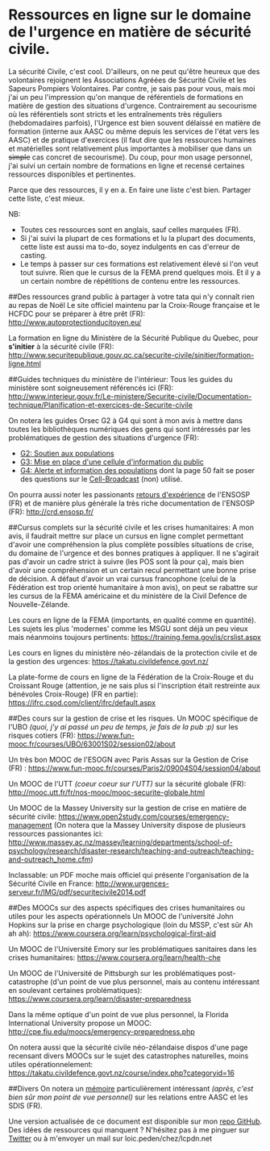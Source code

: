 # Ressources en ligne sur le domaine de l'urgence en matière de sécurité civile.

La sécurité Civile, c'est cool. D'ailleurs, on ne peut qu'être heureux que des volontaires rejoignent les Associations Agréées de Sécurité Civile et les Sapeurs Pompiers Volontaires. Par contre, je sais pas pour vous, mais moi j'ai un peu l'impression qu'on manque de référentiels de formations en matière de gestion des situations d'urgence. Contrairement au secourisme où les référentiels sont stricts et les entraînements très réguliers (hebdomadaires parfois), l'Urgence est bien souvent délaissé en matière de formation (interne aux AASC ou même depuis les services de l'état vers les AASC) et de pratique d'exercices (il faut dire que les ressources humaines et matérielles sont relativement plus importantes à mobiliser que dans un ~~simple~~ cas concret de secourisme). Du coup, pour mon usage personnel, j'ai suivi un certain nombre de formations en ligne et recensé certaines ressources disponibles et pertinentes.

Parce que des ressources, il y en a. En faire une liste c'est bien. Partager cette liste, c'est mieux.

NB: 

* Toutes ces ressources sont en anglais, sauf celles marquées (FR).
* Si j'ai suivi la plupart de ces formations et lu la plupart des documents, cette liste est aussi ma to-do, soyez indulgents en cas d'erreur de casting.
* Le temps à passer sur ces formations est relativement élevé si l'on veut tout suivre. Rien que le cursus de la FEMA prend quelques mois. Et il y a un certain nombre de répétitions de contenu entre les ressources.

##Des ressources grand public à partager à votre tata qui n'y connaît rien au repas de Noël
Le site officiel maintenu par la Croix-Rouge française et le HCFDC pour se préparer à être prêt (FR):
http://www.autoprotectionducitoyen.eu/

La formation en ligne du Ministère de la Sécurité Publique du Quebec, pour **s'initier** à la sécurité civile (FR):
http://www.securitepublique.gouv.qc.ca/securite-civile/sinitier/formation-ligne.html 

##Guides techniques du ministère de l'intérieur:
Tous les guides du ministère sont soigneusement référencés ici (FR):
http://www.interieur.gouv.fr/Le-ministere/Securite-civile/Documentation-technique/Planification-et-exercices-de-Securite-civile

On notera les guides Orsec G2 à G4 qui sont à mon avis à mettre dans toutes les bibliothèques numériques des gens qui sont intéressés par les problématiques de gestion des situations d'urgence (FR):

* [G2: Soutien aux populations](http://www.interieur.gouv.fr/content/download/36236/273752/file/guide%20soutien.pdf)
* [G3: Mise en place d'une cellule d'information du public](http://www.interieur.gouv.fr/content/download/36495/275819/file/Guide%20G3%20-%20CIP-BD.pdf)
* [G4: Alerte et information des populations](http://www.interieur.gouv.fr/content/download/67723/491852/file/GUIDE%20ORSEC-juin%202013-T.G4.pdf) dont la page 50 fait se poser des questions sur le [Cell-Broadcast](https://cloud.lcpdn.net/public/blog/cell-broadcast-quel-brodcast/) (non) utilisé.

On pourra aussi noter les passionants [retours d'expérience](http://crd.ensosp.fr/index.php?opac_view=15&id_rubrique=110&pageid=6) de l'ENSOSP (FR) et de manière plus générale la très riche documentation de l'ENSOSP (FR):
http://crd.ensosp.fr/


##Cursus complets sur la sécurité civile et les crises humanitaires:
A mon avis, il faudrait mettre sur place un cursus en ligne complet permettant d'avoir une compréhension la plus complète possibles situations de crise, du domaine de l'urgence et des bonnes pratiques à appliquer. Il ne s'agirait pas d'avoir un cadre strict à suivre (les POS sont là pour ça), mais bien d'avoir une compréhension et un certain recul permettant une bonne prise de décision. A défaut d'avoir un vrai cursus francophone (celui de la Fédération est trop orienté humanitaire à mon avis), on peut se rabattre sur les cursus de la FEMA américaine et du ministère de la Civil Defence de Nouvelle-Zélande.

Les cours en ligne de la FEMA (importants, en qualité comme en quantité). Les sujets les plus 'modernes' comme les MSGU sont déjà un peu vieux mais néanmoins toujours pertinents:
https://training.fema.gov/is/crslist.aspx

Les cours en lignes du ministère néo-zélandais de la protection civile et de la gestion des urgences:
https://takatu.civildefence.govt.nz/

La plate-forme de cours en ligne de la Fédération de la Croix-Rouge et du Croissant Rouge (attention, je ne sais plus si l'inscription était restreinte aux bénévoles Croix-Rouge) (FR en partie):
https://ifrc.csod.com/client/ifrc/default.aspx

##Des cours sur la gestion de crise et les risques. 
Un MOOC spécifique de l'UBO *(quoi, j'y ai passé un peu de temps, je fais de la pub :p)* sur les risques cotiers (FR):
https://www.fun-mooc.fr/courses/UBO/63001S02/session02/about 

Un très bon MOOC de l'ESOGN avec Paris Assas sur la Gestion de Crise (FR) :
https://www.fun-mooc.fr/courses/Paris2/09004S04/session04/about

Un MOOC de l'UTT *(coeur coeur sur l'UTT)* sur la sécurité globale (FR):
http://mooc.utt.fr/fr/nos-mooc/mooc-securite-globale.html

Un MOOC de la Massey University sur la gestion de crise en matière de sécurité civile:
https://www.open2study.com/courses/emergency-management
(On notera que la Massey University dispose de plusieurs ressources passionantes ici: http://www.massey.ac.nz/massey/learning/departments/school-of-psychology/research/disaster-research/teaching-and-outreach/teaching-and-outreach_home.cfm)

Inclassable: un PDF moche mais officiel qui présente l'organisation de la Sécurité Civile en France:
http://www.urgences-serveur.fr/IMG/pdf/securitecivile2014.pdf


##Des MOOCs sur des aspects spécifiques des crises humanitaires ou utiles pour les aspects opérationnels
Un MOOC de l'université John Hopkins sur la prise en charge psychologique (loin du MSSP, c'est sûr Ah ah ah):
https://www.coursera.org/learn/psychological-first-aid

Un MOOC de l'Université Emory sur les problématiques sanitaires dans les crises humanitaires:
https://www.coursera.org/learn/health-che

Un MOOC de l'Université de Pittsburgh sur les problématiques post-catastrophe (d'un point de vue plus personnel, mais au contenu intéressant en soulevant certaines problématiques):
https://www.coursera.org/learn/disaster-preparedness

Dans la même optique d'un point de vue plus personnel, la Florida International University propose un MOOC:
http://cpe.fiu.edu/moocs/emergency-preparedness.php

On notera aussi que la sécurité civile néo-zélandaise dispos d'une page recensant divers MOOCs sur le sujet des catastrophes naturelles, moins utiles opérationnelement:
https://takatu.civildefence.govt.nz/course/index.php?categoryid=16

##Divers
On notera un [mémoire](http://crd.ensosp.fr/doc_num.php?explnum_id=7905) particulièrement intéressant *(après, c'est bien sûr mon point de vue personnel)* sur les relations entre AASC et les SDIS (FR).

Une version actualisée de ce document est disponible sur mon [repo GitHub](https://github.com/lcpdn/ressources-securite-civile/blob/master/README.md).
Des idées de ressources qui manquent ? N'hésitez pas à me pinguer sur [Twitter](https://www.twitter.com/patrikryann) ou à m'envoyer un mail sur loic.peden/chez/lcpdn.net
